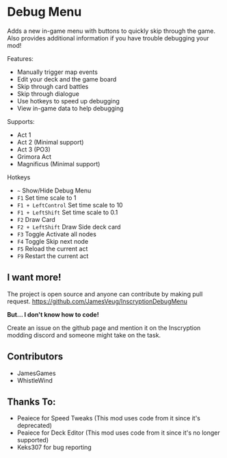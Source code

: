 # Debug Menu

Adds a new in-game menu with buttons to quickly skip through the game.
Also provides additional information if you have trouble debugging your mod!

Features:
- Manually trigger map events
- Edit your deck and the game board
- Skip through card battles
- Skip through dialogue
- Use hotkeys to speed up debugging
- View in-game data to help debugging

Supports:
- Act 1
- Act 2 (Minimal support)
- Act 3 (PO3)
- Grimora Act
- Magnificus (Minimal support)


Hotkeys
- `~` Show/Hide Debug Menu
- `F1` Set time scale to 1
- `F1 + LeftControl` Set time scale to 10
- `F1 + LeftShift` Set time scale to 0.1
- `F2` Draw Card
- `F2 + LeftShift` Draw Side deck card
- `F3` Toggle Activate all nodes
- `F4` Toggle Skip next node
- `F5` Reload the current act
- `F9` Restart the current act


## I want more!
The project is open source and anyone can contribute by making pull request.
https://github.com/JamesVeug/InscryptionDebugMenu

**But... I don't know how to code!**

Create an issue on the github page and mention it on the Inscryption modding discord and someone might take on the task.


## Contributors
- JamesGames
- WhistleWind


## Thanks To:
- Peaiece for Speed Tweaks (This mod uses code from it since it's deprecated)
- Peaiece for Deck Editor (This mod uses code from it since it's no longer supported)
- Keks307 for bug reporting
